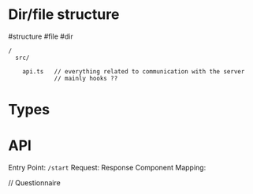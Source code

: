 



# Dir/file structure   
#structure #file #dir 

```
/ 
  src/

    api.ts   // everything related to communication with the server
             // mainly hooks ??

```

# Types

# API
Entry Point: `/start`
Request:
Response
Component
Mapping:

// Questionnaire

